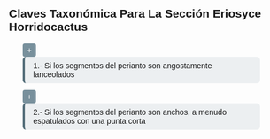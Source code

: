 <!DOCTYPE html>
<html>
<head>
  <meta name="generator" content=
  "HTML Tidy for HTML5 for Linux version 5.6.0">
  <meta charset="UTF-8">
  <meta name="viewport" content=
  "width=device-width, initial-scale=1.0">
  <style>
        .tree {
            font-family: Arial, sans-serif;
            padding: 20px;
            max-width: 1200px;
            margin: 0 auto;
        }
        .node {
            margin: 12px 0;
            padding-left: 25px;
            position: relative;
        }
        .toggle {
            cursor: pointer;
            width: 24px;
            height: 24px;
            background: #78909C;
            color: white;
            display: inline-block;
            text-align: center;
            line-height: 24px;
            border-radius: 4px;
            margin-right: 10px;
            transition: background-color 0.3s;
        }
        .toggle:hover {
            background: #546E7A;
        }
        .content {
            display: inline-block;
            padding: 8px 15px;
            background: #ECEFF1;
            border-radius: 6px;
            border-left: 4px solid #546E7A;
            max-width: 90%;
        }
        .species {
            color: #1565C0;
            font-style: italic;
            font-weight: bold;
        }
        .hidden {
            display: none;
        }
        .branch {
            border-left: 2px solid #CFD8DC;
            position: absolute;
            left: 35px;
            top: 35px;
            bottom: 0;
        }
        .image-placeholder {
            width: 150px;
            height: 150px;
            background: #E0E0E0;
            margin: 10px 0;
            border-radius: 8px;
            display: flex;
            align-items: center;
            justify-content: center;
            color: #757575;
            font-style: italic;
        }
        .characteristics {
            margin-top: 8px;
            padding: 8px;
            background: #FAFAFA;
            border-radius: 4px;
            font-size: 0.95em;
        }
  </style>
  <title></title>
</head>
<body>
  <div class="tree">
    <h2>Claves Taxonómica Para La Sección Eriosyce
    Horridocactus</h2>
    <div class="node">
      <span class="toggle">+</span> <span class="content">1.- Si los segmentos del perianto son angostamente lanceolados
      </span>
      <div class="hidden">
        <div class="node">
          <span class="toggle">+</span> <span class=
          "content">1.1.- Tallos de 2 a 10 cms. de diámetro, de color verde grisáceo a marrón grisáceo, a menudo pruinosos; frutos alargados, área de inserción del perianto remanente pequeña; siempre presentes raíces pivotantes
          </span>
          <div class="hidden">
                <div class="node">
                  <span class="content species">E. jussieui</span>
                  <div class="characteristics">
                    <div class="image-placeholder">
                      Imagen de E. jussieui
                    </div>1.1.1.- Costillas en ortostiquias; espinas largas; frutos
                    alargados
                  </div>
                </div>
            <div class="node">
              <span class="toggle">+</span> <span class=
              "content">1.1.2.- Costillas disueltas en tubérculos dispuestos en parastiquios; espinas muy cortas
              </span>
              <div class="hidden">
                <div class="node">
                  <span class="content species">E. napina</span>
                  <div class="characteristics">
                    <div class="image-placeholder">
                      Imagen de E. napina
                    </div>1.1.2.1.- Tallos que nunca se alargan, tubérculos grandes; espinas negras; pericarpo e hipanto cubiertos con lana parduzca y cerdas negras
                  </div>
                </div>
                <div class="node">
                  <span class="content species">E. duripulpa</span>
                  <div class="characteristics">
                    <div class="image-placeholder">
                      Imagen de E. duripulpa
                    </div>1.1.2.2.- Tallos que se extienden con la edad; tubérculos pequeños, espinas que van de color cuerno a blanco; flores cubiertas con lana blanca y cerdas blancas
                  </div>
                </div>
              </div>
            </div>
          </div>
        </div>
        <div class="node">
          <span class="toggle">+</span> <span class=
          "content">1.2.- Tallos de 10 a 20 cms., generalmente verdes, nunca pruinosos; frutos cortos, ovoideos a barriliformes, área de inserción del perianto remanente grande; raíces variables
          </span>
          <div class="hidden">
            <div class="node">
              <span class="toggle">+</span> <span class=
              "content">1.2.1.- Tallos generalmente sin ramificar</span>
              <div class="hidden">
                <div class="node">
                  <span class="toggle">+</span> <span class=
                  "content">1.2.1.1.- Tallos a menudo alargados, espinas
                  numerosas, a menudo ocultando el tallo</span>
                  <div class="hidden">
                    <div class="node">
                      <span class="content species">E.
                      engleri</span>
                      <div class="characteristics">
                        <div class="image-placeholder">
                          Imagen de E. engleri
                        </div>1.2.1.1.1.- Espinas largas, de blancas a
                        amarillentas; puntas oscuras; pocas
                        cerdas florales
                      </div>
                    </div>
                    <div class="node">
                      <span class="content species">E.
                      garaventae</span>
                      <div class="characteristics">
                        <div class="image-placeholder">
                          Imagen de E. garaventae
                        </div>1.2.1.1.2.- Espinas más cortas, amarillas; abundantes cerdas; hipantio cubierto
                      </div>
                    </div>
                  </div>
                </div>
                <div class="node">
                  <span class="toggle">+</span> <span class=
                  "content">1.2.1.2.- Tallos subglobosos a globosos, con
                  menos espinas</span>
                  <div class="hidden">
                    <div class="node">
                      <span class="toggle">+</span> <span class=
                      "content">1.2.1.2.1.- Raíces fasciculares a partir de
                      raíces pivotantes cortas</span>
                      <div class="hidden">
                        <div class="node">
                          <span class="content species">E.
                          limariensis</span>
                          <div class="characteristics">
                            <div class="image-placeholder">
                              Imagen de E. limariensis
                            </div>1.2.1.2.1.1.- Tallos de hasta 15 cms. de diámetro; ovario sustancialmente alargado; espinas de hasta 4 cms.; raíz pivotante gruesa
                          </div>
                        </div>
                        <div class="node">
                          <span class="content species">E.
                          choapensis</span>
                          <div class="characteristics">
                            <div class="image-placeholder">
                              Imagen de E. choapensis
                            </div>1.2.1.2.1.2.- Tallos de hasta 10 cms.; ovario más corto; espinas de 1-2 cms.; raíz pivotante delgada
                          </div>
                        </div>
                      </div>
                    </div>
                    <div class="node">
                      <span class="toggle">+</span> <span class=
                      "content">1.2.1.2.2.- Raíces fasciculares (excepto E.
                      aspillagae)</span>
                      <div class="hidden">
                        <div class="node">
                          <span class="content species">E.
                          curvispina</span>
                          <div class="characteristics">
                            <div class="image-placeholder">
                              Imagen de E. curvispina
                            </div>1.2.1.2.2.1.- Tallos de 8-12 cms. de diámetro; costillas 14-16; areolas más pequeñas de 6 × 4 mm. y 6 mm de separación; espinas 1-2,5 cms.; flores 5-5,5 cms.
                          </div>
                        </div>
                        <div class="node">
                          <span class="toggle">+</span>
                          <span class="content">1.2.1.2.2.2.- Tallos de 10-20 cms. de diámetro; costillas 16-24; aréolas de 1-2 cms. de longitud, separadas 1-2 cms. entre sí</span>
                          <div class="hidden">
                            <div class="node">
                              <span class="content species">E.
                              robusta</span>
                              <div class="characteristics">
                                <div class="image-placeholder">
                                  Imagen de E. robusta
                                </div>1.2.1.2.2.2.1.- Costillas de hasta 2,5(-3) cms. de altura; areolas más grandes, 7-20 × 5-8 mm; pericarpelo rojizo</div>
                            </div>
                            <div class="node">
                              <span class="toggle">+</span>
                              <span class="content">1.2.1.2.2.2.2.- Costillas de 1,5-2 cm de altura; areolas de 6-10 × 5 mm; pericarpelo verde</span>
                              <div class="hidden">
                                <div class="node">
                                  <span class="content species">E. andicola</span>
                                  <div class="characteristics">
                                    <div class="image-placeholder">
                                      Imagen de E. andicola
                                    </div>1.2.1.2.2.2.2.1.- Espinas numerosas,
                                    finamente aciculares con la
                                    parte inferior blanquecina y la
                                    superior pardo-rojiza, en
                                    bandas; flores de 5 cms.; estilo blanco; semilla grande,
                                    1,5 × 1 mm
                                  </div>
                                </div>
                                <div class="node">
                                  <span class="content species">E.
                                  grandiflora</span>
                                  <div class="characteristics">
                                    <div class="image-placeholder">
                                      Imagen de E. grandiflora
                                    </div>1.2.1.2.2.2.2.2.- Espinas menos
                                    numerosas, robustas, marrón
                                    negruzco, no bicolores ni en
                                    bandas; flores de hasta siete
                                    cms.; estilo rojo; semilla
                                    pequeña, 1 × 0,7 mm.
                                  </div>
                                </div>
                              </div>
                            </div>
                          </div>
                        </div>
                      </div>
                    </div>
                  </div>
                </div>
              </div>
            </div>
            <div class="node">
              <span class="toggle">+</span> <span class=
              "content">1.2.2.- Tallos con tendencia a la ramificación
              basal</span>
              <div class="hidden">
                <div class="node">
                  <span class="content species">E.
                  aspillagae</span>
                  <div class="characteristics">
                    <div class="image-placeholder">
                      Imagen de E. aspillagae
                    </div>1.2.2.1.- Fruto seco, dehiscente por división
                    circunscísil parcial; espinas finamente
                    aciculares; costillas anchas y bajas.
                  </div>
                </div>
                <div class="node">
                  <span class="content species">E. armata</span>
                  <div class="characteristics">
                    <div class="image-placeholder">
                      Imagen de E. armata
                    </div>1.2.2.2.- Pared del fruto carnosa cuando madura,
                    dehiscencia no como arriba; espinas más
                    gruesas; costillas empinadas y más estrechas.
                  </div>
                </div>
              </div>
            </div>
          </div>
        </div>
      </div>
    </div>
    <div class="node">
      <span class="toggle">+</span> <span class="content">2.- Si los segmentos del perianto son anchos, a menudo espatulados con una punta corta
      </span>
      <div class="hidden">
        <div class="node">
          <span class="toggle">+</span> <span class=
          "content">2.1.- Tallos consistentemente verdes; espinas
          aciculares, curvadas hacia arriba</span>
          <div class="hidden">
            <div class="node">
              <span class="content species">E. aconcaguensis</span>
              <div class="characteristics">
                <div class="image-placeholder">
                  Imagen de E. aconcaguensis
                </div>2.1.1.- Costillas de 1,5 cm de altura; areolas
                separadas 1,5 cms.; flores amarillas en forma de
                embudo con segmentos interiores del perianto
                amarillo limón sin raya central.
              </div>
            </div>
            <div class="node">
              <span class="content species">E. orientalis</span>
              <div class="characteristics">
                <div class="image-placeholder">
                  Imagen de E. orientalis
                </div>2.1.2.- Costillas de 1 cm de altura; areolas
                separadas 0,5-0,7 cms.; pericarpelo y tubo del
                hipanto de color violeta oscuro; segmentos
                exteriores del perianto de color púrpura, los
                interiores de color amarillo pálido con una franja
                roja en el medio
              </div>
            </div>
          </div>
        </div>
        <div class="node">
          <span class="toggle">+</span> <span class=
          "content">2.2.- Tallos verdes o parduscos; espinas más gruesas
          y generalmente rectas</span>
          <div class="hidden">
            <div class="node">
              <span class="content species">E. horrida</span>
              <div class="characteristics">
                <div class="image-placeholder">
                  Imagen de E. horrida
                </div>2.2.1.- Tallos verdes, de 10-20 cms. de diámetro,
                no ramificados; espinas de 1-2,5 cms., muy gruesas; segmentos del perianto rojizos con una franja
                central púrpura oscuro.
              </div>
            </div>
            <div class="node">
              <span class="content species">E. mutabilis</span>
              <div class="characteristics">
                <div class="image-placeholder">
                  Imagen de E. mutabilis
                </div>2.2.2.- Tallos a menudo parduscos, a menudo
                ramificados, de 10-15 cm de diámetro; espinas
                robustas de 1-5 cms.; segmentos del perianto
                amarillentos pálidos a menudo con una franja
                central roja.
              </div>
            </div>
          </div>
        </div>
      </div>
    </div>
  </div>
  <script>
        document.querySelectorAll('.toggle').forEach(toggle => {
            toggle.addEventListener('click', function() {
                const node = this.parentElement;
                const content = node.querySelector('.hidden');
                if (content.style.display === 'block') {
                    content.style.display = 'none';
                    this.textContent = '+';
                } else {
                    content.style.display = 'block';
                    this.textContent = '-';
                }
            });
        });
  </script>
</body>
</html>
